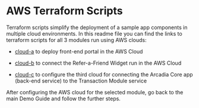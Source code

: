 # AWS Terraform Scripts

Terraform scripts simplify the deployment of a sample app components in multiple cloud environments. In this readme file you can find the links to terraform scripts for all 3 modules run using AWS clouds:

- [cloud-a](https://github.com/f5devcentral/xcmcndemoguide/tree/main/terraform/cloud-a/aws) to deploy front-end portal in the AWS Cloud

- [cloud-b](https://github.com/f5devcentral/xcmcndemoguide/tree/main/terraform/cloud-b/aws) to connect the Refer-a-Friend Widget run in the AWS Cloud

- [cloud-c](https://github.com/f5devcentral/xcmcndemoguide/tree/main/terraform/cloud-c/aws) to configure the third cloud for connecting the Arcadia Core app (back-end service) to the Transaction Module service

After configuring the AWS cloud for the selected module, go back to the main Demo Guide and follow the further steps.
